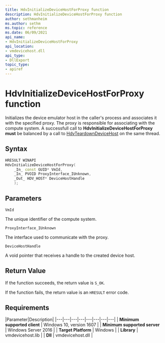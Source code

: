 ```yaml
---
title: HdvInitializeDeviceHostForProxy function
description: HdvInitializeDeviceHostForProxy function
author: sethmanheim
ms.author: sethm
ms.topic: reference
ms.date: 06/09/2021
api_name:
- HdvInitializeDeviceHostForProxy
api_location:
- vmdevicehost.dll
api_type:
- DllExport
topic_type: 
- apiref
---
```


# HdvInitializeDeviceHostForProxy function

Initializes the device emulator host in the caller's process and associates it with the specified proxy. The proxy is responsible for associating with the compute system. A successfull call to **HdvInitializeDeviceHostForProxy must** be balanced by a call to [HdvTeardownDeviceHost](HdvTeardownDeviceHost.md) on the same thread.


## Syntax

```C++
HRESULT WINAPI
HdvInitializeDeviceHostForProxy(
    _In_ const GUID* VmId,
    _In_ PVOID ProxyInterface_IUnknown,
    _Out_ HDV_HOST* DeviceHostHandle
    );
```

## Parameters

`VmId`

The unique identifier of the compute system.

`ProxyInterface_IUnknown`

The interface used to communicate with the proxy.

`DeviceHostHandle`

A void pointer that receives a handle to the created device host.

## Return Value

If the function succeeds, the return value is `S_OK`.

If the function fails, the return value is an  `HRESULT` error code.

## Requirements

|Parameter|Description|
|---|---|---|---|---|---|---|---|
| **Minimum supported client** | Windows 10, version 1607 |
| **Minimum supported server** | Windows Server 2016 |
| **Target Platform** | Windows |
| **Library** | vmdevicehost.lib |
| **Dll** | vmdevicehost.dll |
